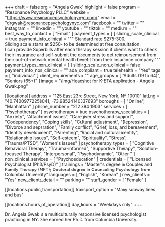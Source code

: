 +++
draft = false
org = "Angela Gwak"
highlight = false
program = "Resonance Psychology PLLC"
website = "https://www.resonancepsychologynyc.com/"
email = "drgwak@resonancepsychologynyc.com"
facebook = ""
twitter = ""
instagram = ""
linkedin = ""
youtube = ""
tiktok = ""
medium = ""
best_way_to_contact = [ "Email" ]
payment_types = [ ]
sliding_scale_clinical = true
payment_info_clinical = """
Standard rate $275-300.  
Sliding scale starts at $250- to be determined at free consultation.  
I can provide Superbills after each therapy session if clients want to check their insurance and self-submit the documents to get reimbursement from their out-of-network mental health benefit from their insurance company."""
payment_types_non_clinical = [ ]
sliding_scale_non_clinical = false
payment_info_non_clinical = ""
ada_compliant = true
telehealth = "Yes"
tags = [ "individual" ]
client_requirements = ""
age_groups = [ "Adults (19 to 64)", "Seniors (65+)" ]
image = "/img/Headshot for K-ETA  application - Angela Gwak.png"

[[locations]]
address = "125 East 23rd Street, New York, NY 10010"
latLng = "40.74009772258041, -73.98524140337693"
boroughs = [ "Online", "Manhattan" ]
phone_number = "212 884 1903"
services = [ "Psychotherapy" ]
psychotherapy = true
psychotherapy_specialties = [
  "Anxiety",
  "Attachment issues",
  "Caregiver stress and support",
  "Codependency",
  "Coping skills",
  "Cultural adjustment",
  "Depression",
  "Divorce and separation",
  "Family conflict",
  "Grief, loss, and bereavement",
  "Identity development",
  "Parenting",
  "Racial and cultural identity",
  "Relationship issues",
  "Self-esteem",
  "Spirituality",
  "Stress",
  "Trauma/PTSD",
  "Women's issues"
]
psychotherapy_types = [
  "Cognitive Behavioral Therapy",
  "Trauma-informed",
  "Supportive Therapy",
  "Solution-focused Therapy",
  "Interpersonal",
  "Psychodynamic",
  "Other "
]
non_clinical_services = [ "Psychoeducation" ]
credentials = [ "Licensed Psychologist (PhD/PsyD)" ]
trainings = "Master's degree in Couples and Family Therapy (MFT); Doctoral degree in Counseling Psychology from Columbia University"
languages = [ "English", "Korean" ]
new_clients = "Yes"
new_clients_detail = ""
parking = ""
staff_gender = [ "Female" ]

  [[locations.public_transportation]]
  transport_option = "Many subway lines and bus"

  [[locations.hours_of_operation]]
  day_hours = "Weekdays only"
+++

Dr. Angela Gwak is a multiculturally responsive licensed psychologist practicing in NY. She earned her Ph.D. from Columbia University.
